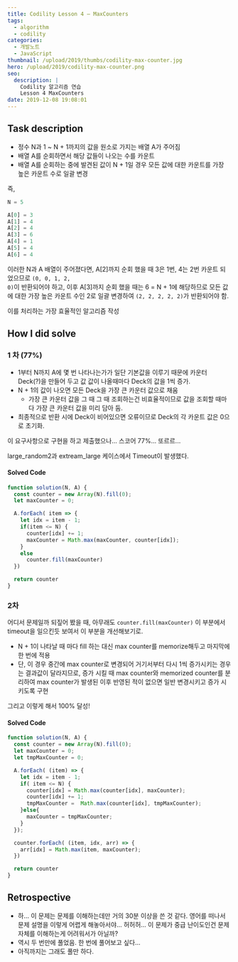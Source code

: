 ```yaml
---
title: Codility Lesson 4 — MaxCounters
tags:
  - algorithm
  - codility
categories:
  - 개발노트
  - JavaScript
thumbnail: /upload/2019/thumbs/codility-max-counter.jpg
hero: /upload/2019/codility-max-counter.png
seo:
  description: |
    Codility 알고리즘 연습
    Lesson 4 MaxCounters
date: 2019-12-08 19:08:01
---
```




## Task description

- 정수 N과 1 ~ N + 1까지의 값을 원소로 가지는 배열 A가 주어짐
- 배열 A를 순회하면서 해당 값들이 나오는 수를 카운트
- 배열 A를 순회하는 중에 발견된 값이 N + 1일 경우 모든 값에 대한 카운트를 가장 높은 카운트 수로 일괄 변경

즉,


```javascript
N = 5

A[0] = 3
A[1] = 4
A[2] = 4
A[3] = 6
A[4] = 1
A[5] = 4
A[6] = 4
```

이러한 N과 A 배열이 주어졌다면,
A[2]까지 순회 했을 때 3은 1번, 4는 2번 카운트 되었으므로
<code class="language-javascript">(0, 0, 1, 2, 0)</code>이 반환되어야 하고,
이후 A[3]까지 순회 했을 때는 6 = N + 1에 해당하므로 모든 값에 대한 가장 높은 카운트
수인 2로 일괄 변경하여
<code class="language-javascript">(2, 2, 2, 2, 2)</code>가 반환되어야 함.

이를 처리하는 가장 효율적인 알고리즘 작성

## How I did solve

### 1 차 (77%)

- 1부터 N까지 A에 몇 번 나타나는가가 일단 기본값을 이루기 때문에 카운터 Deck(?)을 만들어
  두고 값 값이 나올때마다 Deck의 값을 1씩 증가.
- N + 1의 값이 나오면 모든 Deck을 가장 큰 카운터 값으로 채움
  - 가장 큰 카운터 값을 그 때 그 때 조회하는건 비효율적이므로 값을 조회할 때마다 가장 큰
    카운터 값을 미리 담아 둠.
- 최종적으로 반환 시에 Deck이 비어있으면 오류이므로 Deck의 각 카운트 값은 0으로 초기화.

이 요구사항으로 구현을 하고 제출했으나... 스코어 77%... 또르르...

large_random2과 extream_large 케이스에서 Timeout이 발생했다.

#### Solved Code

```javascript
function solution(N, A) {
  const counter = new Array(N).fill(0);
  let maxCounter = 0;

  A.forEach( item => {
    let idx = item - 1;
    if(item <= N) {
      counter[idx] += 1;
      maxCounter = Math.max(maxCounter, counter[idx]);
    }
    else
      counter.fill(maxCounter)
  })

  return counter
}
```

### 2차

어디서 문제일까 되짚어 봤을 때, 아무래도
<code class="language-javascript">counter.fill(maxCounter)</code> 이 부분에서
timeout을 일으킨듯 보여서 이 부분을 개선해보기로.

- N + 1이 나타날 때 마다 fill 하는 대신 max counter를 memorize해두고 마지막에 한 번에 적용
- 단, 이 경우 중간에 max counter로 변경되어 거기서부터 다시 1씩 증가시키는 경우는 결과값이
  달라지므로, 증가 시킬 때 max counter와 memorized counter를 분리하여 max counter가
  발생된 이후 반영된 적이 없으면 일반 변경시키고 증가 시키도록 구현

그리고 이렇게 해서 100% 달성!

#### Solved Code

```javascript
function solution(N, A) {
  const counter = new Array(N).fill(0);
  let maxCounter = 0;
  let tmpMaxCounter = 0;

  A.forEach( (item) => {
    let idx = item - 1;
    if( item <= N) {
      counter[idx] = Math.max(counter[idx], maxCounter);
      counter[idx] += 1;
      tmpMaxCounter =  Math.max(counter[idx], tmpMaxCounter);
    }else{
      maxCounter = tmpMaxCounter;
    }
  });

  counter.forEach( (item, idx, arr) => {
    arr[idx] = Math.max(item, maxCounter);
  })

  return counter
}
```

## Retrospective
- 하... 이 문제는 문제를 이해하는데만 거의 30분 이상을 쓴 것 같다.
  영어를 떠나서 문제 설명을 이렇게 어렵게 해놓아서야... 허허허...
  이 문제가 중급 난이도인건 문제 자체를 이해하는게 어려워서가 아닐까?
- 역시 두 번만에 풀었음. 한 번에 풀어보고 싶다...
- 아직까지는 그래도 풀만 하다.